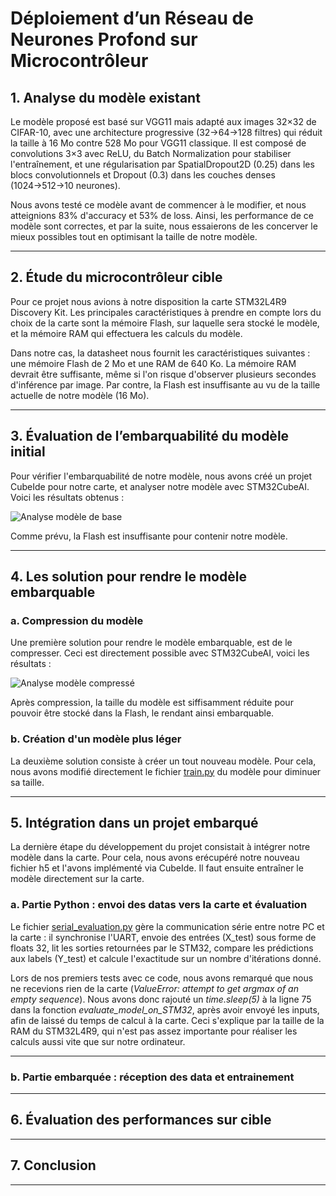 # Déploiement d’un Réseau de Neurones Profond sur Microcontrôleur

## 1. Analyse du modèle existant

Le modèle proposé est basé sur VGG11 mais adapté aux images 32×32 de CIFAR-10, avec une architecture progressive (32→64→128 filtres) qui réduit la taille à 16 Mo contre 528 Mo pour VGG11 classique. Il est composé de convolutions 3×3 avec ReLU, du Batch Normalization pour stabiliser l'entraînement, et une régularisation par SpatialDropout2D (0.25) dans les blocs convolutionnels et Dropout (0.3) dans les couches denses (1024→512→10 neurones). 

Nous avons testé ce modèle avant de commencer à le modifier, et nous atteignions 83% d'accuracy et 53% de loss. Ainsi, les performance de ce modèle sont correctes, et par la suite, nous essaierons de les concerver le mieux possibles tout en optimisant la taille de notre modèle.

---

## 2. Étude du microcontrôleur cible

Pour ce projet nous avions à notre disposition la carte STM32L4R9 Discovery Kit. Les principales caractéristiques à prendre en compte lors du choix de la carte sont la mémoire Flash, sur laquelle sera stocké le modèle, et la mémoire RAM qui effectuera les calculs du modèle.

Dans notre cas, la datasheet nous fournit les caractéristiques suivantes : une mémoire Flash de 2 Mo et une RAM de 640 Ko. La mémoire RAM devrait être suffisante, même si l'on risque d'observer plusieurs secondes d'inférence par image. Par contre, la Flash est insuffisante au vu de la taille actuelle de notre modèle (16 Mo). 

---

## 3. Évaluation de l’embarquabilité du modèle initial

Pour vérifier l'embarquabilité de notre modèle, nous avons créé un projet CubeIde pour notre carte, et analyser notre modèle avec STM32CubeAI. Voici les résultats obtenus :

![Analyse modèle de base](./img/first_analyse.png)

Comme prévu, la Flash est insuffisante pour contenir notre modèle.

---

## 4. Les solution pour rendre le modèle embarquable

### a. Compression du modèle

Une première solution pour rendre le modèle embarquable, est de le compresser. Ceci est directement possible avec STM32CubeAI, voici les résultats :

![Analyse modèle compressé](./img/compressed_model.png)

Après compression, la taille du modèle est siffisamment réduite pour pouvoir être stocké dans la Flash, le rendant ainsi embarquable.

### b. Création d'un modèle plus léger

La deuxième solution consiste à créer un tout nouveau modèle. Pour cela, nous avons modifié directement le fichier [train.py](./train.py) du modèle pour diminuer sa taille. 

---

## 5. Intégration dans un projet embarqué

La dernière étape du développement du projet consistait à intégrer notre modèle dans la carte. Pour cela, nous avons erécupéré notre nouveau fichier h5 et l'avons implémenté via CubeIde. Il faut ensuite entraîner le modèle directement sur la carte.

### a. Partie Python : envoi des datas vers la carte et évaluation

Le fichier [serial_evaluation.py](./serial_evaluation.py) gère la communication série entre notre PC et la carte : il synchronise l'UART, envoie des entrées (X_test) sous forme de floats 32, lit les sorties retournées par le STM32, compare les prédictions aux labels (Y_test) et calcule l'exactitude sur un nombre d'itérations donné.

Lors de nos premiers tests avec ce code, nous avons remarqué que nous ne recevions rien de la carte (*ValueError: attempt to get argmax of an empty sequence*). Nous avons donc rajouté un *time.sleep(5)* à la ligne 75 dans la fonction *evaluate_model_on_STM32*, après avoir envoyé les inputs, afin de laissé du temps de calcul à la carte. Ceci s'explique par la taille de la RAM du STM32L4R9, qui n'est pas assez importante pour réaliser les calculs aussi vite que sur notre ordinateur.

---

### b. Partie embarquée : réception des data et entrainement 

---

## 6. Évaluation des performances sur cible

---

## 7. Conclusion

---

